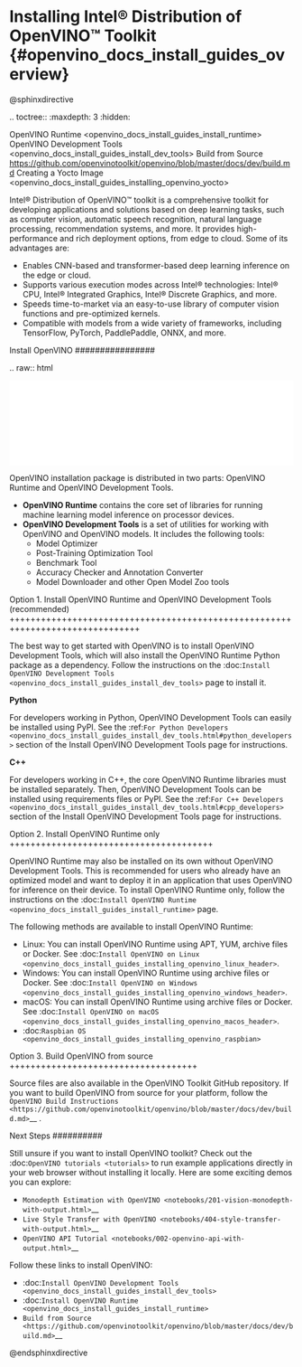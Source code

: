 # Installing Intel® Distribution of OpenVINO™ Toolkit {#openvino_docs_install_guides_overview}

@sphinxdirective

.. toctree::
   :maxdepth: 3
   :hidden:
   
   OpenVINO Runtime <openvino_docs_install_guides_install_runtime>
   OpenVINO Development Tools <openvino_docs_install_guides_install_dev_tools>
   Build from Source <https://github.com/openvinotoolkit/openvino/blob/master/docs/dev/build.md>
   Creating a Yocto Image <openvino_docs_install_guides_installing_openvino_yocto>

Intel® Distribution of OpenVINO™ toolkit is a comprehensive toolkit for developing applications and solutions based on deep learning tasks, such as computer vision, automatic speech recognition, natural language processing, recommendation systems, and more. It provides high-performance and rich deployment options, from edge to cloud. Some of its advantages are:

* Enables CNN-based and transformer-based deep learning inference on the edge or cloud.
* Supports various execution modes across Intel® technologies: Intel® CPU, Intel® Integrated Graphics, Intel® Discrete Graphics, and more.
* Speeds time-to-market via an easy-to-use library of computer vision functions and pre-optimized kernels.
* Compatible with models from a wide variety of frameworks, including TensorFlow, PyTorch, PaddlePaddle, ONNX, and more.


Install OpenVINO
################

.. raw:: html

   <script type="module" crossorigin src="_static/selector-tool/assets/index-cd8061d0.js"></script>
   <meta name="viewport" content="width=device-width, initial-scale=1.0" />
   <iframe id="selector" src="_static/selector-tool/selector-78ad978.html" style="width: 100%; border: none" title="Download Intel® Distribution of OpenVINO™ Toolkit"></iframe>


OpenVINO installation package is distributed in two parts: OpenVINO Runtime and OpenVINO Development Tools.

* **OpenVINO Runtime** contains the core set of libraries for running machine learning model inference on processor devices.
* **OpenVINO Development Tools** is a set of utilities for working with OpenVINO and OpenVINO models. It includes the following tools:
  - Model Optimizer
  - Post-Training Optimization Tool
  - Benchmark Tool
  - Accuracy Checker and Annotation Converter
  - Model Downloader and other Open Model Zoo tools

Option 1. Install OpenVINO Runtime and OpenVINO Development Tools (recommended)
+++++++++++++++++++++++++++++++++++++++++++++++++++++++++++++++++++++++++++++++

The best way to get started with OpenVINO is to install OpenVINO Development Tools, which will also install the OpenVINO Runtime Python package as a dependency. Follow the instructions on the :doc:`Install OpenVINO Development Tools <openvino_docs_install_guides_install_dev_tools>` page to install it.

**Python**

For developers working in Python, OpenVINO Development Tools can easily be installed using PyPI. See the :ref:`For Python Developers <openvino_docs_install_guides_install_dev_tools.html#python_developers>` section of the Install OpenVINO Development Tools page for instructions.

**C++**

For developers working in C++, the core OpenVINO Runtime libraries must be installed separately. Then, OpenVINO Development Tools can be installed using requirements files or PyPI. See the :ref:`For C++ Developers <openvino_docs_install_guides_install_dev_tools.html#cpp_developers>` section of the Install OpenVINO Development Tools page for instructions.

Option 2. Install OpenVINO Runtime only
+++++++++++++++++++++++++++++++++++++++

OpenVINO Runtime may also be installed on its own without OpenVINO Development Tools. This is recommended for users who already have an optimized model and want to deploy it in an application that uses OpenVINO for inference on their device. To install OpenVINO Runtime only, follow the instructions on the :doc:`Install OpenVINO Runtime <openvino_docs_install_guides_install_runtime>` page.

The following methods are available to install OpenVINO Runtime:

* Linux: You can install OpenVINO Runtime using APT, YUM, archive files or Docker. See :doc:`Install OpenVINO on Linux <openvino_docs_install_guides_installing_openvino_linux_header>`.
* Windows: You can install OpenVINO Runtime using archive files or Docker. See :doc:`Install OpenVINO on Windows <openvino_docs_install_guides_installing_openvino_windows_header>`.
* macOS: You can install OpenVINO Runtime using archive files or Docker. See :doc:`Install OpenVINO on macOS <openvino_docs_install_guides_installing_openvino_macos_header>`.
* :doc:`Raspbian OS <openvino_docs_install_guides_installing_openvino_raspbian>`

Option 3. Build OpenVINO from source
++++++++++++++++++++++++++++++++++++

Source files are also available in the OpenVINO Toolkit GitHub repository. If you want to build OpenVINO from source for your platform, follow the `OpenVINO Build Instructions <https://github.com/openvinotoolkit/openvino/blob/master/docs/dev/build.md>`__ .

Next Steps
##########

Still unsure if you want to install OpenVINO toolkit? Check out the :doc:`OpenVINO tutorials <tutorials>` to run example applications directly in your web browser without installing it locally. Here are some exciting demos you can explore:

- `Monodepth Estimation with OpenVINO <notebooks/201-vision-monodepth-with-output.html>`__
- `Live Style Transfer with OpenVINO <notebooks/404-style-transfer-with-output.html>`__
- `OpenVINO API Tutorial <notebooks/002-openvino-api-with-output.html>`__

Follow these links to install OpenVINO:

- :doc:`Install OpenVINO Development Tools <openvino_docs_install_guides_install_dev_tools>`
- :doc:`Install OpenVINO Runtime <openvino_docs_install_guides_install_runtime>`
- `Build from Source <https://github.com/openvinotoolkit/openvino/blob/master/docs/dev/build.md>`__

@endsphinxdirective

